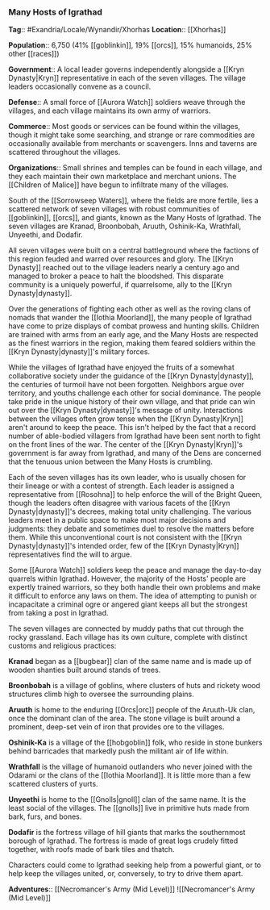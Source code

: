 ### Many Hosts of Igrathad
**Tag**:: #Exandria/Locale/Wynandir/Xhorhas
**Location**:: [[Xhorhas]]

**Population**:: 6,750 (41% [[goblinkin]], 19% [[orcs]], 15% humanoids, 25% other [[races]])

**Government**:: A local leader governs independently alongside a [[Kryn Dynasty|Kryn]] representative in each of the seven villages. The village leaders occasionally convene as a council.

**Defense**:: A small force of [[Aurora Watch]] soldiers weave through the villages, and each village maintains its own army of warriors.

**Commerce**:: Most goods or services can be found within the villages, though it might take some searching, and strange or rare commodities are occasionally available from merchants or scavengers. Inns and taverns are scattered throughout the villages.

**Organizations**:: Small shrines and temples can be found in each village, and they each maintain their own marketplace and merchant unions. The [[Children of Malice]] have begun to infiltrate many of the villages.

South of the [[Sorrowseep Waters]], where the fields are more fertile, lies a scattered network of seven villages with robust communities of [[goblinkin]], [[orcs]], and giants, known as the Many Hosts of Igrathad. The seven villages are Kranad, Broonbobah, Aruuth, Oshinik-Ka, Wrathfall, Unyeethi, and Dodafir.

All seven villages were built on a central battleground where the factions of this region feuded and warred over resources and glory. The [[Kryn Dynasty]] reached out to the village leaders nearly a century ago and managed to broker a peace to halt the bloodshed. This disparate community is a uniquely powerful, if quarrelsome, ally to the [[Kryn Dynasty|dynasty]].

Over the generations of fighting each other as well as the roving clans of nomads that wander the [[Iothia Moorland]], the many people of Igrathad have come to prize displays of combat prowess and hunting skills. Children are trained with arms from an early age, and the Many Hosts are respected as the finest warriors in the region, making them feared soldiers within the [[Kryn Dynasty|dynasty]]'s military forces.

While the villages of Igrathad have enjoyed the fruits of a somewhat collaborative society under the guidance of the [[Kryn Dynasty|dynasty]], the centuries of turmoil have not been forgotten. Neighbors argue over territory, and youths challenge each other for social dominance. The people take pride in the unique history of their own village, and that pride can win out over the [[Kryn Dynasty|dynasty]]'s message of unity. Interactions between the villages often grow tense when the [[Kryn Dynasty|Kryn]] aren't around to keep the peace. This isn't helped by the fact that a record number of able-bodied villagers from Igrathad have been sent north to fight on the front lines of the war. The center of the [[Kryn Dynasty|Kryn]]'s government is far away from Igrathad, and many of the Dens are concerned that the tenuous union between the Many Hosts is crumbling.

Each of the seven villages has its own leader, who is usually chosen for their lineage or with a contest of strength. Each leader is assigned a representative from [[Rosohna]] to help enforce the will of the Bright Queen, though the leaders often disagree with various facets of the [[Kryn Dynasty|dynasty]]'s decrees, making total unity challenging. The various leaders meet in a public space to make most major decisions and judgments: they debate and sometimes duel to resolve the matters before them. While this unconventional court is not consistent with the [[Kryn Dynasty|dynasty]]'s intended order, few of the [[Kryn Dynasty|Kryn]] representatives find the will to argue.

Some [[Aurora Watch]] soldiers keep the peace and manage the day-to-day quarrels within Igrathad. However, the majority of the Hosts' people are expertly trained warriors, so they both handle their own problems and make it difficult to enforce any laws on them. The idea of attempting to punish or incapacitate a criminal ogre or angered giant keeps all but the strongest from taking a post in Igrathad.

The seven villages are connected by muddy paths that cut through the rocky grassland. Each village has its own culture, complete with distinct customs and religious practices:

**Kranad** began as a [[bugbear]] clan of the same name and is made up of wooden shanties built around stands of trees.

**Broonbobah** is a village of goblins, where clusters of huts and rickety wood structures climb high to oversee the surrounding plains.

**Aruuth** is home to the enduring [[Orcs|orc]] people of the Aruuth-Uk clan, once the dominant clan of the area. The stone village is built around a prominent, deep-set vein of iron that provides ore to the villages.

**Oshinik-Ka** is a village of the [[hobgoblin]] folk, who reside in stone bunkers behind barricades that markedly push the militant air of life within.

**Wrathfall** is the village of humanoid outlanders who never joined with the Odarami or the clans of the [[Iothia Moorland]]. It is little more than a few scattered clusters of yurts.

**Unyeethi** is home to the [[Gnolls|gnoll]] clan of the same name. It is the least social of the villages. The [[gnolls]] live in primitive huts made from bark, furs, and bones.

**Dodafir** is the fortress village of hill giants that marks the southernmost borough of Igrathad. The fortress is made of great logs crudely fitted together, with roofs made of bark tiles and thatch.

Characters could come to Igrathad seeking help from a powerful giant, or to help keep the villages united, or, conversely, to try to drive them apart.

**Adventures**:: [[Necromancer's Army (Mid Level)]]
![[Necromancer's Army (Mid Level)]]
